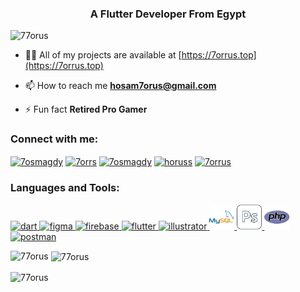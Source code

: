 <h3 align="center">A Flutter Developer From Egypt</h3>

<p align="left"> <img src="https://komarev.com/ghpvc/?username=77orus&label=Profile%20views&color=0e75b6&style=flat" alt="77orus" /> </p>

- 👨‍💻 All of my projects are available at [https://7orrus.top](https://7orrus.top)

- 📫 How to reach me **hosam7orus@gmail.com**

- ⚡ Fun fact **Retired Pro Gamer**

<h3 align="left">Connect with me:</h3>
<p align="left">
<a href="https://fb.com/7osmagdy" target="blank"><img align="center" src="https://raw.githubusercontent.com/rahuldkjain/github-profile-readme-generator/master/src/images/icons/Social/facebook.svg" alt="7osmagdy" height="30" width="40" /></a>
<a href="https://instagram.com/7orrs" target="blank"><img align="center" src="https://raw.githubusercontent.com/rahuldkjain/github-profile-readme-generator/master/src/images/icons/Social/instagram.svg" alt="7orrs" height="30" width="40" /></a>
<a href="https://www.behance.net/7osmagdy" target="blank"><img align="center" src="https://raw.githubusercontent.com/rahuldkjain/github-profile-readme-generator/master/src/images/icons/Social/behance.svg" alt="7osmagdy" height="30" width="40" /></a>
<a href="https://www.youtube.com/c/horuss" target="blank"><img align="center" src="https://raw.githubusercontent.com/rahuldkjain/github-profile-readme-generator/master/src/images/icons/Social/youtube.svg" alt="horuss" height="30" width="40" /></a>
<a href="https://discord.gg/7orrus" target="blank"><img align="center" src="https://raw.githubusercontent.com/rahuldkjain/github-profile-readme-generator/master/src/images/icons/Social/discord.svg" alt="7orrus" height="30" width="40" /></a>
</p>

<h3 align="left">Languages and Tools:</h3>
<p align="left"> <a href="https://dart.dev" target="_blank" rel="noreferrer"> <img src="https://www.vectorlogo.zone/logos/dartlang/dartlang-icon.svg" alt="dart" width="40" height="40"/> </a> <a href="https://www.figma.com/" target="_blank" rel="noreferrer"> <img src="https://www.vectorlogo.zone/logos/figma/figma-icon.svg" alt="figma" width="40" height="40"/> </a> <a href="https://firebase.google.com/" target="_blank" rel="noreferrer"> <img src="https://www.vectorlogo.zone/logos/firebase/firebase-icon.svg" alt="firebase" width="40" height="40"/> </a> <a href="https://flutter.dev" target="_blank" rel="noreferrer"> <img src="https://www.vectorlogo.zone/logos/flutterio/flutterio-icon.svg" alt="flutter" width="40" height="40"/> </a> <a href="https://www.adobe.com/in/products/illustrator.html" target="_blank" rel="noreferrer"> <img src="https://www.vectorlogo.zone/logos/adobe_illustrator/adobe_illustrator-icon.svg" alt="illustrator" width="40" height="40"/> </a> <a href="https://www.mysql.com/" target="_blank" rel="noreferrer"> <img src="https://raw.githubusercontent.com/devicons/devicon/master/icons/mysql/mysql-original-wordmark.svg" alt="mysql" width="40" height="40"/> </a> <a href="https://www.photoshop.com/en" target="_blank" rel="noreferrer"> <img src="https://raw.githubusercontent.com/devicons/devicon/master/icons/photoshop/photoshop-line.svg" alt="photoshop" width="40" height="40"/> </a> <a href="https://www.php.net" target="_blank" rel="noreferrer"> <img src="https://raw.githubusercontent.com/devicons/devicon/master/icons/php/php-original.svg" alt="php" width="40" height="40"/> </a> <a href="https://postman.com" target="_blank" rel="noreferrer"> <img src="https://www.vectorlogo.zone/logos/getpostman/getpostman-icon.svg" alt="postman" width="40" height="40"/> </a> </p>

<p><img align="left" src="https://github-readme-stats.vercel.app/api/top-langs?username=77orus&show_icons=true&locale=en&layout=compact" alt="77orus" /></p>

<p>&nbsp;<img align="center" src="https://github-readme-stats.vercel.app/api?username=77orus&show_icons=true&locale=en" alt="77orus" /></p>

<p><img align="center" src="https://github-readme-streak-stats.herokuapp.com/?user=77orus&" alt="77orus" /></p>
